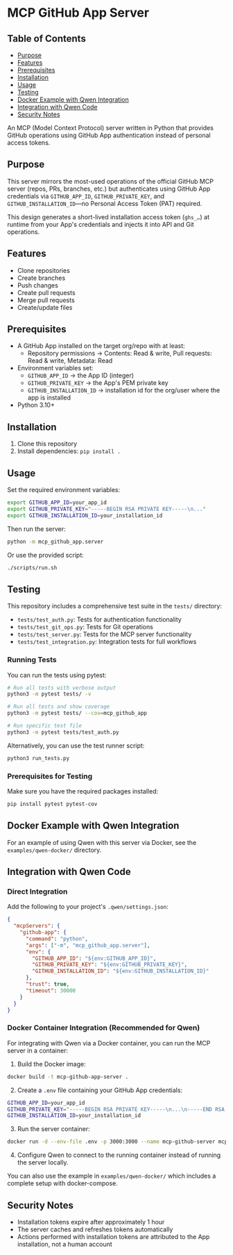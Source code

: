 # MCP GitHub App Server

## Table of Contents
- [Purpose](#purpose)
- [Features](#features)
- [Prerequisites](#prerequisites)
- [Installation](#installation)
- [Usage](#usage)
- [Testing](#testing)
- [Docker Example with Qwen Integration](#docker-example-with-qwen-integration)
- [Integration with Qwen Code](#integration-with-qwen-code)
- [Security Notes](#security-notes)

An MCP (Model Context Protocol) server written in Python that provides GitHub operations using GitHub App authentication instead of personal access tokens.

## Purpose

This server mirrors the most-used operations of the official GitHub MCP server (repos, PRs, branches, etc.) but authenticates using GitHub App credentials via `GITHUB_APP_ID`, `GITHUB_PRIVATE_KEY`, and `GITHUB_INSTALLATION_ID`—no Personal Access Token (PAT) required.

This design generates a short-lived installation access token (`ghs_…`) at runtime from your App's credentials and injects it into API and Git operations.

## Features

- Clone repositories
- Create branches
- Push changes
- Create pull requests
- Merge pull requests
- Create/update files

## Prerequisites

- A GitHub App installed on the target org/repo with at least:
  - Repository permissions → Contents: Read & write, Pull requests: Read & write, Metadata: Read
- Environment variables set:
  - `GITHUB_APP_ID` → the App ID (integer)
  - `GITHUB_PRIVATE_KEY` → the App's PEM private key
  - `GITHUB_INSTALLATION_ID` → installation id for the org/user where the app is installed
- Python 3.10+

## Installation

1. Clone this repository
2. Install dependencies: `pip install .`

## Usage

Set the required environment variables:

```bash
export GITHUB_APP_ID=your_app_id
export GITHUB_PRIVATE_KEY="-----BEGIN RSA PRIVATE KEY-----\n..."
export GITHUB_INSTALLATION_ID=your_installation_id
```

Then run the server:

```bash
python -m mcp_github_app.server
```

Or use the provided script:

```bash
./scripts/run.sh
```

## Testing

This repository includes a comprehensive test suite in the `tests/` directory:

- `tests/test_auth.py`: Tests for authentication functionality
- `tests/test_git_ops.py`: Tests for Git operations
- `tests/test_server.py`: Tests for the MCP server functionality
- `tests/test_integration.py`: Integration tests for full workflows

### Running Tests

You can run the tests using pytest:
```bash
# Run all tests with verbose output
python3 -m pytest tests/ -v

# Run all tests and show coverage
python3 -m pytest tests/ --cov=mcp_github_app

# Run specific test file
python3 -m pytest tests/test_auth.py
```

Alternatively, you can use the test runner script:
```bash
python3 run_tests.py
```

### Prerequisites for Testing
Make sure you have the required packages installed:
```bash
pip install pytest pytest-cov
```

## Docker Example with Qwen Integration

For an example of using Qwen with this server via Docker, see the `examples/qwen-docker/` directory.

## Integration with Qwen Code

### Direct Integration
Add the following to your project's `.qwen/settings.json`:

```json
{
  "mcpServers": {
    "github-app": {
      "command": "python",
      "args": ["-m", "mcp_github_app.server"],
      "env": {
        "GITHUB_APP_ID": "${env:GITHUB_APP_ID}",
        "GITHUB_PRIVATE_KEY": "${env:GITHUB_PRIVATE_KEY}",
        "GITHUB_INSTALLATION_ID": "${env:GITHUB_INSTALLATION_ID}"
      },
      "trust": true,
      "timeout": 30000
    }
  }
}
```

### Docker Container Integration (Recommended for Qwen)
For integrating with Qwen via a Docker container, you can run the MCP server in a container:

1. Build the Docker image:
```bash
docker build -t mcp-github-app-server .
```

2. Create a `.env` file containing your GitHub App credentials:
```bash
GITHUB_APP_ID=your_app_id
GITHUB_PRIVATE_KEY="-----BEGIN RSA PRIVATE KEY-----\n...\n-----END RSA PRIVATE KEY-----"
GITHUB_INSTALLATION_ID=your_installation_id
```

3. Run the server container:
```bash
docker run -d --env-file .env -p 3000:3000 --name mcp-github-server mcp-github-app-server
```

4. Configure Qwen to connect to the running container instead of running the server locally.

You can also use the example in `examples/qwen-docker/` which includes a complete setup with docker-compose.

## Security Notes

- Installation tokens expire after approximately 1 hour
- The server caches and refreshes tokens automatically
- Actions performed with installation tokens are attributed to the App installation, not a human account